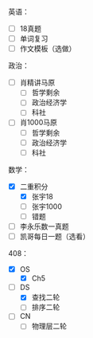 
英语：
- [ ] 18真题
- [ ] 单词复习
- [ ] 作文模板（选做）

政治：
- [ ] 肖精讲马原
	- [ ] 哲学剩余
	- [ ] 政治经济学
	- [ ] 科社
- [ ] 肖1000马原
	- [ ] 哲学剩余
	- [ ] 政治经济学
	- [ ] 科社

数学：
- [x] 二重积分
	- [x] 张宇18
	- [ ] 张宇1000
	- [ ] 错题
- [ ] 李永乐数一真题
- [ ] 凯哥每日一题（选看）

408：
- [x] OS
	- [x] Ch5
- [ ] DS
	- [x] 查找二轮
	- [ ] 排序二轮
- [ ] CN
	- [ ] 物理层二轮